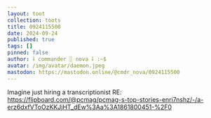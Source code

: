 ```yaml
---
layout: toot
collection: toots
title: 0924115500
date: 2024-09-24
published: true
tags: []
pinned: false
author: ⸸ commander ░ nova ⸸ :~$
avatar: /img/avatar/daemon.jpeg
mastodon: https://mastodon.online/@cmdr_nova/0924115500
---
```


Imagine just hiring a transcriptionist RE: https://flipboard.com/@pcmag/pcmag-s-top-stories-enri7nshz/-/a-erz6dxfVToOzKKJjHT_dEw%3Aa%3A1861800451-%2F0
